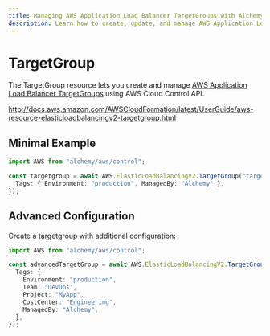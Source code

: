 ```yaml
---
title: Managing AWS Application Load Balancer TargetGroups with Alchemy
description: Learn how to create, update, and manage AWS Application Load Balancer TargetGroups using Alchemy Cloud Control.
---
```


# TargetGroup

The TargetGroup resource lets you create and manage [AWS Application Load Balancer TargetGroups](https://docs.aws.amazon.com/elasticloadbalancing/latest/userguide/) using AWS Cloud Control API.

http://docs.aws.amazon.com/AWSCloudFormation/latest/UserGuide/aws-resource-elasticloadbalancingv2-targetgroup.html

## Minimal Example

```ts
import AWS from "alchemy/aws/control";

const targetgroup = await AWS.ElasticLoadBalancingV2.TargetGroup("targetgroup-example", {
  Tags: { Environment: "production", ManagedBy: "Alchemy" },
});
```

## Advanced Configuration

Create a targetgroup with additional configuration:

```ts
import AWS from "alchemy/aws/control";

const advancedTargetGroup = await AWS.ElasticLoadBalancingV2.TargetGroup("advanced-targetgroup", {
  Tags: {
    Environment: "production",
    Team: "DevOps",
    Project: "MyApp",
    CostCenter: "Engineering",
    ManagedBy: "Alchemy",
  },
});
```


